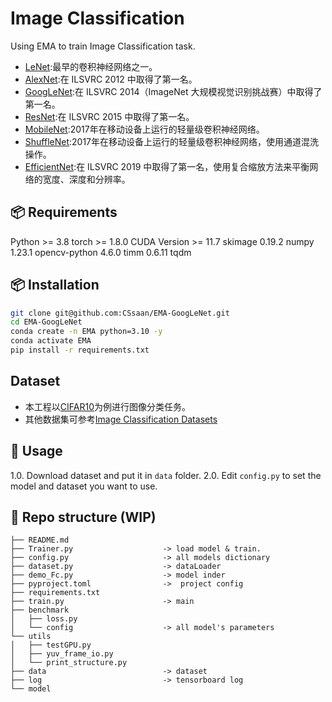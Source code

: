 # Image Classification
Using EMA to train Image Classification task.

 - [LeNet](https://ieeexplore.ieee.org/document/726791):最早的卷积神经网络之一。
 - [AlexNet](https://arxiv.org/abs/AlexNet):在 ILSVRC 2012 中取得了第一名。
 - [GoogLeNet](https://arxiv.org/pdf/1409.4842):在 ILSVRC 2014（ImageNet 大规模视觉识别挑战赛）中取得了第一名。
 - [ResNet](https://arxiv.org/abs/1512.03385):在 ILSVRC 2015 中取得了第一名。
 - [MobileNet](https://arxiv.org/abs/1704.04861):2017年在移动设备上运行的轻量级卷积神经网络。
 - [ShuffleNet](https://arxiv.org/abs/1707.01083):2017年在移动设备上运行的轻量级卷积神经网络，使用通道混洗操作。
 - [EfficientNet](https://arxiv.org/abs/1905.11946):在 ILSVRC 2019 中取得了第一名，使用复合缩放方法来平衡网络的宽度、深度和分辨率。

## 📦 Requirements
Python >= 3.8
torch >= 1.8.0
CUDA Version >= 11.7
skimage 0.19.2
numpy 1.23.1
opencv-python 4.6.0
timm 0.6.11
tqdm

## 📦 Installation
```bash
git clone git@github.com:CSsaan/EMA-GoogLeNet.git
cd EMA-GoogLeNet
conda create -n EMA python=3.10 -y
conda activate EMA
pip install -r requirements.txt
```

## Dataset

- 本工程以[CIFAR10](https://www.cs.toronto.edu/~kriz/cifar.html)为例进行图像分类任务。
- 其他数据集可参考[Image Classification Datasets](doc\dataset_info.md)

## 📖 Usage

1.0. Download dataset and put it in `data` folder.
2.0. Edit `config.py` to set the model and dataset you want to use.

## 📂 Repo structure (WIP)
```
├── README.md
├── Trainer.py                    -> load model & train.
├── config.py                     -> all models dictionary
├── dataset.py                    -> dataLoader
├── demo_Fc.py                    -> model inder
├── pyproject.toml                ->  project config
├── requirements.txt
├── train.py                      -> main
├── benchmark
│   ├── loss.py
│   └── config                    -> all model's parameters
└── utils
│   ├── testGPU.py
│   ├── yuv_frame_io.py
│   └── print_structure.py
├── data                          -> dataset
├── log                           -> tensorboard log
└── model
```
